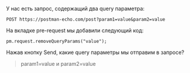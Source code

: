 У нас есть запрос, содержащий два query параметра:

```
POST https://postman-echo.com/post?param1=value&param2=value
```

На вкладке pre-request мы добавили следующий код:

```
pm.request.removeQueryParams("value");
```

Нажав кнопку Send, какие query параметры мы отправим в запросе?

> param1=value и param2=value
